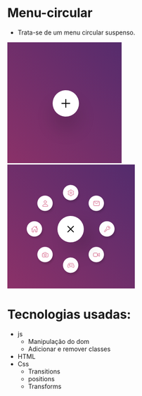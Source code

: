 # Menu-circular

  - Trata-se de um menu circular suspenso.
<div styles="display: flex; justify-content: center; gap:30px;">
  <img src="./images/menu.png">
  <img src="./images/menu-active.png">
</div>

# Tecnologias usadas:

  - js
    - Manipulação do dom
    - Adicionar e remover classes
  - HTML
  - Css
    - Transitions
    - positions
    - Transforms
